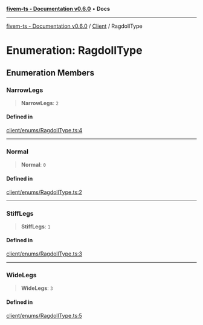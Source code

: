 [**fivem-ts - Documentation v0.6.0**](../../../README.md) • **Docs**

***

[fivem-ts - Documentation v0.6.0](../../../README.md) / [Client](../README.md) / RagdollType

# Enumeration: RagdollType

## Enumeration Members

### NarrowLegs

> **NarrowLegs**: `2`

#### Defined in

[client/enums/RagdollType.ts:4](https://github.com/Purpose-Dev/fivem-ts/blob/main/src/client/enums/RagdollType.ts#L4)

***

### Normal

> **Normal**: `0`

#### Defined in

[client/enums/RagdollType.ts:2](https://github.com/Purpose-Dev/fivem-ts/blob/main/src/client/enums/RagdollType.ts#L2)

***

### StiffLegs

> **StiffLegs**: `1`

#### Defined in

[client/enums/RagdollType.ts:3](https://github.com/Purpose-Dev/fivem-ts/blob/main/src/client/enums/RagdollType.ts#L3)

***

### WideLegs

> **WideLegs**: `3`

#### Defined in

[client/enums/RagdollType.ts:5](https://github.com/Purpose-Dev/fivem-ts/blob/main/src/client/enums/RagdollType.ts#L5)
